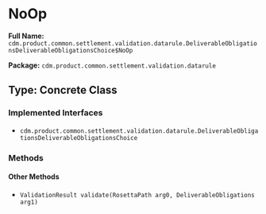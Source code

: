 # NoOp

**Full Name:** `cdm.product.common.settlement.validation.datarule.DeliverableObligationsDeliverableObligationsChoice$NoOp`

**Package:** `cdm.product.common.settlement.validation.datarule`

## Type: Concrete Class

### Implemented Interfaces

- `cdm.product.common.settlement.validation.datarule.DeliverableObligationsDeliverableObligationsChoice`

### Methods

#### Other Methods

- `ValidationResult validate(RosettaPath arg0, DeliverableObligations arg1)`

